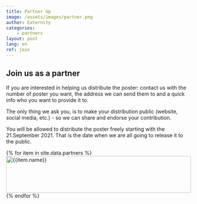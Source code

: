 ```yaml
---
title: Partner Up
image: /assets/images/partner.png
author: Eaternity
categories: 
    - partners
layout: post
lang: en
ref: join
---
```


## Join us as a partner

If you are interested in helping us distribute the poster: contact us with the number of poster you want, the address we can send them to and a quick info who you want to provide it to.

The only thing we ask you, is to make your distribution public (website, social media, etc.) - so we can share and endorse your contribution.

You will be allowed to distribute the poster freely starting with the 21.September 2021. That is the date when we are all going to release it to the public.


<div class="container">
    <div class="row">
        <div class="col-md-12">
            {% for item in site.data.partners %}
            <div class="item">
                <img height="100" width="100%" src="{{item.image}}" alt="{{item.name}}" title="{{item.name}}">
            </div>
            {% endfor %}
        </div>
    </div>
</div>


